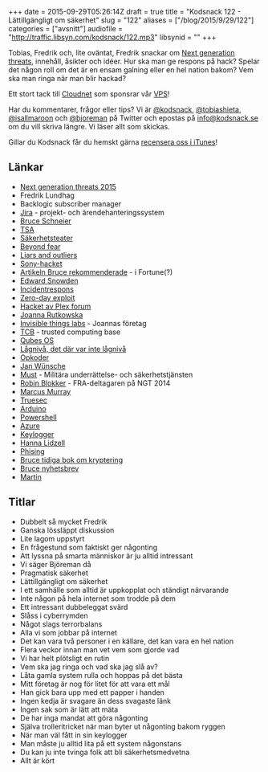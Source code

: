 +++
date = 2015-09-29T05:26:14Z
draft = true
title = "Kodsnack 122 - Lättillgängligt om säkerhet"
slug = "122"
aliases = ["/blog/2015/9/29/122"]
categories = ["avsnitt"]
audiofile = "http://traffic.libsyn.com/kodsnack/122.mp3"
libsynid = ""
+++

Tobias, Fredrik och, lite oväntat, Fredrik snackar om [Next generation threats](http://www.nextgenerationthreats.se), innehåll, åsikter och idéer. Hur ska man ge respons på hack? Spelar det någon roll om det är en ensam galning eller en hel nation bakom? Vem ska man ringa när man blir hackad?

Ett stort tack till [Cloudnet](http://www.cloudnet.se) som sponsrar vår [VPS](http://en.wikipedia.org/wiki/Virtual_private_server)!

Har du kommentarer, frågor eller tips? Vi är [@kodsnack](https://www.twitter.com/kodsnack), [@tobiashieta](https://www.twitter.com/tobiashieta), [@isallmaroon](https://www.twitter.com/isallmaroon) och [@bjoreman](https://www.twitter.com/bjoreman) på Twitter och epostas på [info@kodsnack.se](mailto:info@kodsnack.se) om du vill skriva längre. Vi läser allt som skickas.

Gillar du Kodsnack får du hemskt gärna [recensera oss i iTunes](http://itunes.apple.com/se/podcast/kodsnack/id561631498?l=en)!

## Länkar ##
* [Next generation threats 2015](http://techworld.event.idg.se/event/ngt15/2015/)
* Fredrik Lundhag
* Backlogic subscriber manager
* [Jira](https://www.atlassian.com/software/jira) - projekt- och ärendehanteringssystem
* [Bruce Schneier](https://www.schneier.com/about.html)
* [TSA](https://en.wikipedia.org/wiki/Transportation_Security_Administration)
* [Säkerhetsteater](https://en.wikipedia.org/wiki/Security_theater)
* [Beyond fear](https://www.schneier.com/books/beyond_fear/)
* [Liars and outliers](https://www.schneier.com/books/liars_and_outliers/)
* [Sony-hacket](https://en.wikipedia.org/wiki/Sony_Pictures_Entertainment_hack)
* [Artikeln Bruce rekommenderade](http://fortune.com/sony-hack-part-1/) - i Fortune(?)
* [Edward Snowden](https://en.wikipedia.org/wiki/Edward_Snowden)
* [Incidentrespons](https://en.wikipedia.org/wiki/Main_Page)
* [Zero-day exploit](https://en.wikipedia.org/wiki/Zero-day_%28computing%29)
* [Hacket av Plex forum](https://blog.plex.tv/2015/07/02/security-notice-forum-user-password-resets/)
* [Joanna Rutkowska](https://twitter.com/rootkovska/)
* [Invisible things labs](http://invisiblethingslab.com/itl/Welcome.html) - Joannas företag
* [TCB](https://en.wikipedia.org/wiki/Trusted_computing_base) - trusted computing base
* [Qubes OS](https://www.qubes-os.org/)
* [Lågnivå, det där var inte lågnivå](https://twitter.com/rootkovska/status/646270667936010240)
* [Opkoder](https://en.wikipedia.org/wiki/Opcode)
* [Jan Wünsche](https://twitter.com/jwunsche)
* [Must](https://sv.wikipedia.org/wiki/Milit%C3%A4ra_underr%C3%A4ttelse-_och_s%C3%A4kerhetstj%C3%A4nsten) - Militära underrättelse- och säkerhetstjänsten
* [Robin Blokker](https://www.linkedin.com/pub/robin-blokker/0/a9a/772) - FRA-deltagaren på NGT 2014
* [Marcus Murray](http://www.truesec.com/Profiles)
* [Truesec](http://www.truesec.com/)
* [Arduino](https://www.arduino.cc/)
* [Powershell](https://en.wikipedia.org/wiki/Windows_PowerShell)
* [Azure](https://en.wikipedia.org/wiki/Microsoft_Azure)
* [Keylogger](https://en.wikipedia.org/wiki/Keystroke_logging)
* [Hanna Lidzell](https://twitter.com/plastfolie)
* [Phising](https://en.wikipedia.org/wiki/Phishing)
* [Bruce tidiga bok om kryptering](https://www.schneier.com/books/applied_cryptography/)
* [Bruce nyhetsbrev](https://www.schneier.com/crypto-gram/)
* [Martin](https://twitter.com/grapefrukt/)

## Titlar ##
* Dubbelt så mycket Fredrik
* Ganska lössläppt diskussion
* Lite lagom uppstyrt
* En frågestund som faktiskt ger någonting
* Att lyssna på smarta människor är ju alltid intressant
* Vi säger Björeman då
* Pragmatisk säkerhet
* Lättillgängligt om säkerhet
* I ett samhälle som alltid är uppkopplat och ständigt närvarande
* Inte någon på hela internet som trodde på dem
* Ett intressant dubbeleggat svärd
* Slåss i cyberrymden
* Något slags terrorbalans
* Alla vi som jobbar på internet
* Det kan vara två personer i en källare, det kan vara en hel nation
* Flera veckor innan man vet vem som gjorde vad
* Vi har helt plötsligt en rutin
* Vem ska jag ringa och vad ska jag slå av?
* Låta gamla system rulla och hoppas på det bästa
* Mitt företag är nog för litet för att vara ett mål
* Han gick bara upp med ett papper i handen
* Ingen kedja är svagare än dess svagaste länk
* Ingen sak som är lätt att mäta
* De har inga mandat att göra någonting
* Själva trolleritricket när man byter ut någonting bakom ryggen
* När man väl fått in sin keylogger
* Man måste ju alltid lita på ett system någonstans
* Du kan ju inte tvinga folk att bli säkerhetsmedvetna
* Allt är kört